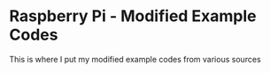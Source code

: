 # Raspberry Pi - Modified Example Codes
This is where I put my modified example codes from various sources
